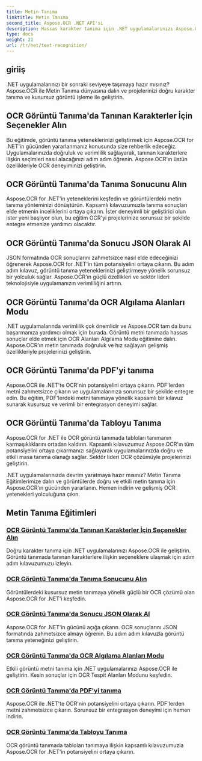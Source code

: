 ```yaml
---
title: Metin Tanıma
linktitle: Metin Tanıma
second_title: Aspose.OCR .NET API'si
description: Hassas karakter tanıma için .NET uygulamalarınızı Aspose.OCR ile yükseltin. OCR görüntü tanımada seçenekleri, sonuçları ve JSON formatlarını elde etmeye yönelik eğitimleri keşfedin.
type: docs
weight: 21
url: /tr/net/text-recognition/
---
```

## giriiş

.NET uygulamalarınızı bir sonraki seviyeye taşımaya hazır mısınız? Aspose.OCR ile Metin Tanıma dünyasına dalın ve projelerinizi doğru karakter tanıma ve kusursuz görüntü işleme ile geliştirin.

## OCR Görüntü Tanıma'da Tanınan Karakterler İçin Seçenekler Alın

Bu eğitimde, görüntü tanıma yeteneklerinizi geliştirmek için Aspose.OCR for .NET'in gücünden yararlanmanız konusunda size rehberlik edeceğiz. Uygulamalarınızda doğruluk ve verimlilik sağlayarak, tanınan karakterlere ilişkin seçimleri nasıl alacağınızı adım adım öğrenin. Aspose.OCR'ın üstün özellikleriyle OCR deneyiminizi geliştirin.

## OCR Görüntü Tanıma'da Tanıma Sonucunu Alın

Aspose.OCR for .NET'in yeteneklerini keşfedin ve görüntülerdeki metin tanıma yönteminizi dönüştürün. Kapsamlı kılavuzumuzla tanıma sonuçları elde etmenin inceliklerini ortaya çıkarın. İster deneyimli bir geliştirici olun ister yeni başlıyor olun, bu eğitim OCR'yi projelerinize sorunsuz bir şekilde entegre etmenize yardımcı olacaktır.

## OCR Görüntü Tanıma'da Sonucu JSON Olarak Al

JSON formatında OCR sonuçlarını zahmetsizce nasıl elde edeceğinizi öğrenerek Aspose.OCR for .NET'in tüm potansiyelini ortaya çıkarın. Bu adım adım kılavuz, görüntü tanıma yeteneklerinizi geliştirmeye yönelik sorunsuz bir yolculuk sağlar. Aspose.OCR'ın güçlü özellikleri ve sektör lideri teknolojisiyle uygulamanızın verimliliğini artırın.

## OCR Görüntü Tanıma'da OCR Algılama Alanları Modu

.NET uygulamalarında verimlilik çok önemlidir ve Aspose.OCR tam da bunu başarmanıza yardımcı olmak için burada. Görüntü metni tanımada hassas sonuçlar elde etmek için OCR Alanları Algılama Modu eğitimine dalın. Aspose.OCR'ın metin tanımada doğruluk ve hız sağlayan gelişmiş özellikleriyle projelerinizi geliştirin.

## OCR Görüntü Tanıma'da PDF'yi tanıma

Aspose.OCR ile .NET'te OCR'nin potansiyelini ortaya çıkarın. PDF'lerden metni zahmetsizce çıkarın ve uygulamalarınıza sorunsuz bir şekilde entegre edin. Bu eğitim, PDF'lerdeki metni tanımaya yönelik kapsamlı bir kılavuz sunarak kusursuz ve verimli bir entegrasyon deneyimi sağlar.

## OCR Görüntü Tanıma'da Tabloyu Tanıma

Aspose.OCR for .NET ile OCR görüntü tanımada tabloları tanımanın karmaşıklıklarını ortadan kaldırın. Kapsamlı kılavuzumuz Aspose.OCR'ın tüm potansiyelini ortaya çıkarmanızı sağlayarak uygulamalarınızda doğru ve etkili masa tanıma olanağı sağlar. Sektör lideri OCR çözümüyle projelerinizi geliştirin.

.NET uygulamalarınızda devrim yaratmaya hazır mısınız? Metin Tanıma Eğitimlerimize dalın ve görüntülerde doğru ve etkili metin tanıma için Aspose.OCR'ın gücünden yararlanın. Hemen indirin ve gelişmiş OCR yetenekleri yolculuğuna çıkın.
## Metin Tanıma Eğitimleri
### [OCR Görüntü Tanıma'da Tanınan Karakterler İçin Seçenekler Alın](./get-choices-for-recognized-characters/)
Doğru karakter tanıma için .NET uygulamalarınızı Aspose.OCR ile geliştirin. Görüntü tanımada tanınan karakterlere ilişkin seçeneklere ulaşmak için adım adım kılavuzumuzu izleyin.
### [OCR Görüntü Tanıma'da Tanıma Sonucunu Alın](./get-recognition-result/)
Görüntülerdeki kusursuz metin tanımaya yönelik güçlü bir OCR çözümü olan Aspose.OCR for .NET'i keşfedin.
### [OCR Görüntü Tanıma'da Sonucu JSON Olarak Al](./get-result-as-json/)
Aspose.OCR for .NET'in gücünü açığa çıkarın. OCR sonuçlarını JSON formatında zahmetsizce almayı öğrenin. Bu adım adım kılavuzla görüntü tanıma yeteneğinizi geliştirin.
### [OCR Görüntü Tanıma'da OCR Algılama Alanları Modu](./ocr-detect-areas-mode/)
Etkili görüntü metni tanıma için .NET uygulamalarınızı Aspose.OCR ile geliştirin. Kesin sonuçlar için OCR Tespit Alanları Modunu keşfedin.
### [OCR Görüntü Tanıma'da PDF'yi tanıma](./recognize-pdf/)
Aspose.OCR ile .NET'te OCR'nin potansiyelini ortaya çıkarın. PDF'lerden metni zahmetsizce çıkarın. Sorunsuz bir entegrasyon deneyimi için hemen indirin.
### [OCR Görüntü Tanıma'da Tabloyu Tanıma](./recognize-table/)
OCR görüntü tanımada tabloları tanımaya ilişkin kapsamlı kılavuzumuzla Aspose.OCR for .NET'in potansiyelini ortaya çıkarın.